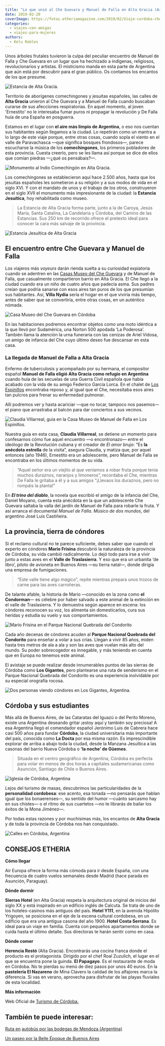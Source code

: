 ```yaml
---
title: "Lo que unió al Che Guevara y Manuel de Falla en Alta Gracia (Argentina)"
date: 2019-02-20
coverImage: https://fotos.etheriamagazine.com/2019/02/Viaje-cordoba-che-guevara.jpg
categories: 
  - viajes-con-amigas
  - viajes-para-mujeres
authors: 
  - Kelu Robles
---
```


Unos árboles frutales tuvieron la culpa del peculiar encuentro de Manuel de Falla y Che 
Guevara en un lugar que ha hechizado a indígenas, religiosos, revolucionarios y 
artistas. El misticismo manda en esta parte de Argentina que aún está por descubrir para 
el gran público. Os contamos los encantos de los que presume. 

![Estancia de Alta Gracia.](https://fotos.etheriamagazine.com/2019/02/Viaje-cordoba-che-guevara.jpg "Estancia de Alta Gracia. © Kelu Robles")

Territorio de aborígenes comechingones y jesuitas españoles, las calles de **Alta 
Gracia** unieron al Che Guevara y a Manuel de Falla cuando buscaban curarse de sus 
afecciones respiratorias. En aquel momento, al joven 'Ernestito' no le interesaba fumar 
puros ni propagar la revolución y De Falla huía de una España en posguerra. 

Estamos en el lugar con **el aire más limpio de Argentina**, o eso nos cuentan sus 
habitantes según llegamos a la ciudad. Lo repetirán como un mantra a lo largo de este 
viaje porque, entre otras cosas, cuando sopla el viento en el valle de Paravachasca —que 
significa bosques frondosos—, parece escucharse la música de los **comechingones**, los 
primeros pobladores de esta provincia. Cuesta creerlo, pero se les llama así porque se 
dice de ellos que comían piedras —¿qué os pensábais?—. 

![Monumento al Indio Comechingón en Alta Gracia.](https://fotos.etheriamagazine.com/2019/02/Viaje-cordoba-comechingon.jpg "Monumento al Indio Comechingón en Alta Gracia. © Kelu Robles")

Los comechingones se establecieron aquí hace 2.500 años, hasta que los jesuitas 
españoles les sometieron a su religión y a sus modos de vida en el siglo XVI. Y con el 
mandato de unos y el trabajo de los otros, construyeron en el siglo XVII el monumento 
más impresionante de la ciudad: la **Estancia Jesuítica**, hoy rehabilitada como museo. 

> La Estancia de Alta Gracia forma parte, junto a la de Caroya, Jesús María, Santa 
> Catalina, La Candelaria y Córdoba, del Camino de las Estancias. Sus 250 km de recorrido 
> ofrece el pretexto ideal para conocer la cara más salvaje de la provincia. 

![Estancia Jesuítica de Alta Gracia](https://fotos.etheriamagazine.com/2019/02/Estancia-jesuitica-cordoba-argentina.jpg "La Estancia Jesuítica de Alta Gracia es Bien de Interés Cultural por la UNESCO. © Kelu Robles")

## El encuentro entre Che Guevara y Manuel de Falla

Los viajeros más _voyeurs_ darán rienda suelta a su curiosidad expiatoria cuando se 
adentren en las [Casas Museo del Che 
Guevara](http://altagracia.gob.ar/museo-casa-del-che) y de Manuel de Falla, que 
casualmente compartieron barrio en Alta Gracia. El Che llegó a la ciudad cuando era un 
niño de cuatro años que padecía asma. Sus padres creían que podría sanarse con esos 
aires tan puros de los que presumían sus habitantes. Así, **Villa Nydia** sería el hogar 
en el que viviría más tiempo, antes de saber que se convertiría, entre otras cosas, en 
un auténtico nómada. 

![Casa Museo del Che Guevara en Córdoba](https://fotos.etheriamagazine.com/2019/02/viaje-cordoba-casa-che-guevara.jpg "Villa Nydia, la Casa Museo del Che Guevara © Turismo de Córdoba y su habitación cuando era niño. © K.R.")

En las habitaciones podremos encontrar objetos como una moto idéntica a la que llevó por 
Sudamérica, una Norton 500 apodada ‘La Poderosa’. También llama la atención la urna 
funeraria con las cenizas de Ariel Vidosa, un amigo de infancia del Che cuyo último 
deseo fue descansar en esta casa. 

### La llegada de Manuel de Falla a Alta Gracia

Enfermo de tuberculosis y acompañado por su hermana, el compositor español **Manuel de 
Falla eligió Alta Gracia como refugio en Argentina** cuando huía de las secuelas de una 
Guerra Civil española que había acabado con la vida de su amigo Federico García Lorca. 
En el chalet de [Los Espinillos](http://altagracia.gob.ar/museo-manuel-de-falla) 
encontraba reposo y, al igual que el Che, necesitaba esos aires tan pulcros para frenar 
su enfermedad pulmonar. 

Allí podremos ver y hasta acariciar —que no tocar, tampoco nos pasemos— el piano que 
arrastraba al balcón para dar conciertos a sus vecinos. 

![Claudia Villarreal, guía en la Casa Museo de Manuel de Falla en Los Espinillos.](https://fotos.etheriamagazine.com/2019/02/viaje-cordoba-argentina-los-espinillos.jpg "Claudia Villarreal, guía en la Casa Museo Los Espinillos. © K.R.")

Nuestra guía en esta casa, **Claudia Villarreal**, se detiene un momento para 
confesarnos cómo fue aquel encuentro —o encontronazo— entre el ideólogo de la Revolución 
cubana y el creador de _El amor brujo_: “Es **la anécdota estrella** de la visita”, 
asegura Claudia, y matiza que, por aquel entonces (año 1946), Ernestito era un 
adolescente, pero Manuel de Falla se encontraba en los últimos momentos de su vida. 

> “Aquel señor era un viejito al que veníamos a robar fruta porque tenía muchos duraznos, 
> naranjos y limoneros”, recordaba el Che, mientras De Falla le gritaba a él y a sus 
> amigos “¡Llevaos los duraznos, pero no rompáis la planta!” 

En **_El trino del diablo_**, la novela que escribió el amigo de la infancia del Che, 
Daniel Moyano, cuenta esta anécdota en la que un adolescente Che Guevara saltaba la 
valla del jardín de Manuel de Falla para robarle la fruta. Y así arranca el documental 
_Manuel de Falla. Músico de dos mundos_, del argentino José Luis Castiñeira. 

## La provincia, tierra de cóndores

Si el reclamo cultural no te parece suficiente, debes saber que cuando el experto en 
cóndores **Mario Frisina** descubrió la naturaleza de la provincia de Córdoba, su vida 
cambió radicalmente. Lo dejó todo para irse a vivir junto a estas aves en el **Valle de 
Traslasierra**. Y eso que era un urbanita ‘de libro’, piloto de avioneta en Buenos Aires 
—su tierra natal—, donde dirigía una empresa de fumigaciones. 

> “Este valle tiene algo mágico”, repite mientras prepara unos trozos de carne para las 
> aves carroñeras. 

De talante afable, la historia de Mario —conocido en la zona como **el Condorman**— es 
célebre por haber salvado a este animal de la extinción en el valle de Traslasierra. Y 
lo demuestra según aparece en escena: los cóndores reconocen su voz, los alimenta sin 
domesticarlos, cura sus heridas y estudia su vuelo y sus comportamientos. 

![Mario Frisina en el Parque Nacional Quebrada del Condorito](https://fotos.etheriamagazine.com/2019/02/viaje-cordoba-mario-frisina-1.jpg "Mario Frisina, el ‘Condorman’ del Valle de Traslasierra. © Kelu Robles")

Cada año decenas de cóndores acuden al **Parque Nacional Quebrada del Condorito** para 
enseñar a volar a sus crías. Llegan a vivir 85 años, miden hasta tres metros de ala a 
ala y son las aves que vuelan más alto del mundo. Su poder sobrecogedor es innegable, y 
más teniendo en cuenta que en Europa no tenemos este animal. 

El avistaje se puede realizar desde innumerables puntos de las sierras de Córdoba como 
**Los Gigantes**, pero plantearse una ruta de senderismo en el Parque Nacional Quebrada 
del Condorito es una experiencia inolvidable por su especial orografía rocosa. 

![Dos personas viendo cóndores en Los Gigantes, Argentina.](https://fotos.etheriamagazine.com/2019/02/viaje-altagracia-vista-condores.jpg "Avistaje de aves en Los Gigantes. © Turismo de Córdoba")

## Córdoba y sus estudiantes

Más allá de Buenos Aires, de las Cataratas del Iguazú o del Perito Moreno, existe una 
Argentina deseando gritar ¡estoy aquí y también soy preciosa! A esa Argentina llegó el 
comendador español Jerónimo Luis de Cabrera hace casi 500 años para fundar **Córdoba**, 
la ciudad universitaria más importante del país, conocida como **La Docta** por esa 
misma razón. Es imprescindible explorar de arriba a abajo toda la ciudad, desde la 
Manzana Jesuítica a las casonas del barrio Nueva Córdoba o **‘la noche’ de Güemes**. 

> Situada en el centro geográfico de Argentina, Córdoba es perfecta para volar en menos de 
> dos horas a capitales sudamericanas como Asunción, Santiago de Chile o Buenos Aires. 

![Iglesia de Córdoba, Argentina](https://fotos.etheriamagazine.com/2019/02/viaje-cordoba-manzana-jesuitica.jpg "Córdoba se encuentra a 35 km de Alta Gracia y es la capital de la provincia homónima. © Turismo de Córdoba")

Lejos del turismo de masas, descubrimos las particularidades de la **personalidad 
cordobesa**: ese acento, esa tonada —no pensarás que hablan igual que los bonaerenses—, 
su sentido del humor —cuánto sarcasmo hay en sus chistes— o el ritmo de sus cuartetos 
—no te librarás de bailar los éxitos de la Mona Jiménez—. 

Por todas estas razones y por muchísimas más, los encantos de **Alta Gracia** y de toda 
la provincia de Córdoba nos han conquistado. 

![Calles en Córdoba, Argentina](https://fotos.etheriamagazine.com/2019/02/viaje-cordoba-yrigoyen-guemes.jpg "Avenida Hipólito Yrigoyen, en el barrio Nueva Córdoba, y barrio de Güemes, donde se concentra la vida nocturna cordobesa. © K.R.")

## CONSEJOS ETHERIA

**Cómo llegar** 

Air Europa ofrece la forma más cómoda para ir desde España, con una frecuencia de cuatro 
vuelos semanales desde Madrid (hace parada en Asunción, Paraguay). 

**Dónde dormir** 

**Sierras Hotel** (en Alta Gracia) respeta la arquitectura original de inicios del siglo 
XX y está inspirado en un edificio inglés de Calcuta. Se trata de uno de los 
hoteles-casinos más antiguos del país. **Hotel Y111**, en la avenida Hipólito Yrigoyen, 
se posiciona en el eje de la escena cultural cordobesa, en un edificio que era una 
antigua casona del año 1900. **Hotel Costa Serrana**. Es ideal para un viaje en familia. 
Cuenta con pequeños apartamentos donde se cuida hasta el último detalle. Sus directoras 
te harán sentir como en casa. 

**Dónde comer** 

**Herencia Restó** (Alta Gracia). Encontrarás una cocina franca donde el producto es el 
protagonista. Dirigido por el chef Roal Zuzulich, el lugar en el que se encuentra pone 
la guinda. **El Papagayo**. Es el restaurante de moda en Córdoba. No te pierdas su menú 
de diez pasos por unos 40 euros. En la **pastelería El Nazareno** de Mina Clavero la 
calidad de los alfajores marca la diferencia. Si vas en verano, aprovecha para disfrutar 
de las playas fluviales de esta localidad. 

**Más información** 

Web Oficial de [Turismo de Córdoba.](http://www.cordobaturismo.gov.ar) 

## También te puede interesar:

[Ruta 
en](https://etheriamagazine.com/2019/04/26/viajar-sola-amigas-ruta-vino-bodegas-de-mendoza-argentina/) 
[a](https://etheriamagazine.com/2019/04/26/viajar-sola-amigas-ruta-vino-bodegas-de-mendoza-argentina/)[utobús 
por las bodegas de Mendoza 
(Argentina)](https://etheriamagazine.com/2019/04/26/viajar-sola-amigas-ruta-vino-bodegas-de-mendoza-argentina/) 

[Un paseo por la Belle Époque de Buenos 
Aires](https://etheriamagazine.com/2019/07/05/que-ver-buenos-aires-belle-epoque-viajar-sola/)
